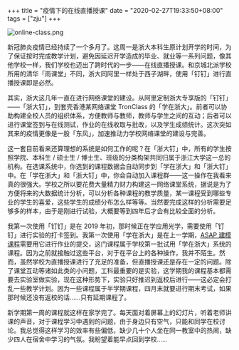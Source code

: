 +++
title = "疫情下的在线直播授课"
date = "2020-02-27T19:33:50+08:00"
tags = ["zju"]
+++

![online-class.png](/images/online-class.png)

新冠肺炎疫情已经持续了一个多月了。这周一是浙大本科生原计划开学的时间，为了保证按时完成教学计划，避免因延迟开学造成的毕业、就业等一系列问题，像其他学校一样，我们学校也迈出了跨时代的一步——在线直播授课。和京城北派学校所用的清华「雨课堂」不同，浙大同阿里一样处于西子湖畔，使用「钉钉」进行直播授课即是必然。

其实，浙大这几年一直在进行网络课堂的建设。从阿里定制浙大专享版的「钉钉」——「浙大钉」，到套壳香港某网络课堂 TronClass 的「学在浙大」。前者可以协助构建全校人员的组织体系，方便教师与教师，教师与学生之间的互动；后者可以进行课堂签到与在线测试，作业的在线收取与批改，以及学生成绩统计。这次突如其来的疫情更像是一股「东风」，加速推动力学校网络课堂的建设与完善。

这一套目前看来还算理想的系统是如何工作的呢？在「浙大钉」中，所有的学生按照学院、本科生 / 硕士生 / 博士生、班级的分类构架共同归属于浙江大学这一总的机构。在选课系统中，你选到的课程数据会自动同步到「学在浙大」和「浙大钉」中。在「学在浙大」和「浙大钉」中，你会自动加入课程群——这一操作在我看来真的很强大。学校之所以要花费大量精力财力构建这一网络课堂系统，据说是为了方便将来的大数据统计分析，可以分析各种课程的教学质量，某一课程受到哪些专业的学生的喜爱，这些学生的成绩分布怎么样等等。当然要完成这样的分析需要足够多的样本，由于是刚进行试验，大概要等到四年后才会有比较全面的分析。

我第一次使用「钉钉」是在 2019 年初，那时候正在学应用光学，需要使用「钉钉」进行实验的打卡签到。我第一次使用「学在浙大」是在上一学期，[ASAP 建模课程](tech/asap-siren-light/)需要用它进行作业的提交，这门课程属于学校第一批试用「学在浙大」系统的课程。因为之前就接触过这些平台，对于在平台上的各种操作，我并不陌生。然而，虽然学校为直播授课进行了充足的准备，但直播授课还是存在一定的问题。除了课堂互动等诸如此类的小问题，工科最重要的是实验，这学期我的课程基本都需要去实验室做实验，现在这种形势下，实验只好推迟到返校后进行——这必定会打乱一些教学计划。因为一些课程属于半学期课程，四月末就要进行期末考试，如果那时候还没有返校的话……只有延期课程了。

新学期第一周的课程就这样在家学完了。每天面对着屏幕上的幻灯片，听着老师讲课的声音，对于课程学习中遇到的问题，由于身边只有空气，只能和同学在校讨论。我总觉得这样学习的效率有些偏低，缺少几十个人坐在同一教室中的热闹，缺少四人在宿舍中学习的气氛。我盼望着能早点回到学校……
